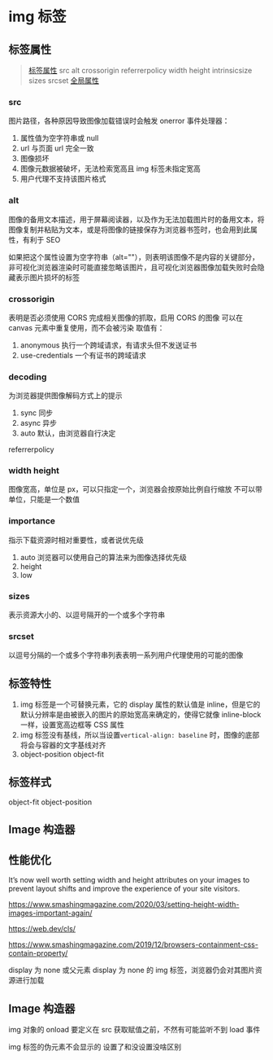 # img 标签

## 标签属性

> [标签属性](https://developer.mozilla.org/zh-CN/docs/Web/HTML/Element/img) src alt crossorigin referrerpolicy width height intrinsicsize sizes srcset
> [全局属性](https://developer.mozilla.org/zh-CN/docs/Web/HTML/Global_attributes)

### src

图片路径，各种原因导致图像加载错误时会触发 onerror 事件处理器：

1. 属性值为空字符串或 null
2. url 与页面 url 完全一致
3. 图像损坏
4. 图像元数据被破坏，无法检索宽高且 img 标签未指定宽高
5. 用户代理不支持该图片格式

### alt

图像的备用文本描述，用于屏幕阅读器，以及作为无法加载图片时的备用文本，将图像复制并粘贴为文本，或是将图像的链接保存为浏览器书签时，也会用到此属性，有利于 SEO

如果把这个属性设置为空字符串（alt=""），则表明该图像不是内容的关键部分，非可视化浏览器渲染时可能直接忽略该图片，且可视化浏览器图像加载失败时会隐藏表示图片损坏的标签

### crossorigin

表明是否必须使用 CORS 完成相关图像的抓取，启用 CORS 的图像 可以在 canvas 元素中重复使用，而不会被污染
取值有：

1. anonymous 执行一个跨域请求，有请求头但不发送证书
2. use-credentials 一个有证书的跨域请求

### decoding

为浏览器提供图像解码方式上的提示

1. sync 同步
2. async 异步
3. auto 默认，由浏览器自行决定

referrerpolicy

### width height

图像宽高，单位是 px，可以只指定一个，浏览器会按原始比例自行缩放
不可以带单位，只能是一个数值

### importance

指示下载资源时相对重要性，或者说优先级

1. auto 浏览器可以使用自己的算法来为图像选择优先级
2. height
3. low

### sizes

表示资源大小的、以逗号隔开的一个或多个字符串

### srcset

以逗号分隔的一个或多个字符串列表表明一系列用户代理使用的可能的图像

## 标签特性

1. img 标签是一个可替换元素，它的 display 属性的默认值是 inline，但是它的默认分辨率是由被嵌入的图片的原始宽高来确定的，使得它就像 inline-block 一样，设置宽高边框等 CSS 属性
2. img 标签没有基线，所以当设置`vertical-align: baseline` 时，图像的底部将会与容器的文字基线对齐
3. object-position object-fit

## 标签样式

object-fit object-position

## Image 构造器

## 性能优化

It’s now well worth setting width and height attributes on your images to prevent layout shifts and improve the experience of your site visitors.

https://www.smashingmagazine.com/2020/03/setting-height-width-images-important-again/

https://web.dev/cls/

https://www.smashingmagazine.com/2019/12/browsers-containment-css-contain-property/

display 为 none 或父元素 display 为 none 的 img 标签，浏览器仍会对其图片资源进行加载

## Image 构造器

img 对象的 onload 要定义在 src 获取赋值之前，不然有可能监听不到 load 事件

img 标签的伪元素不会显示的 设置了和没设置没啥区别
